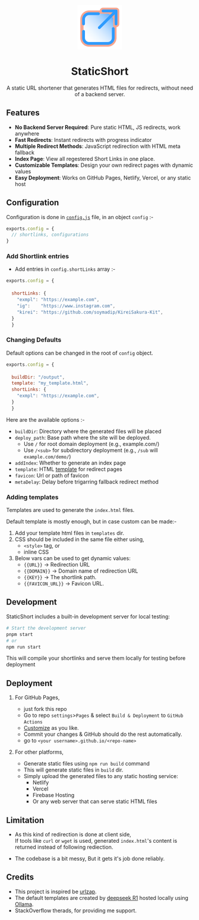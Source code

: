 <div align="center">
  <img 
    src="Assets/icon.png" 
    width=120 
    alt="static-short"
  >
  <h1>StaticShort</h1>
  <p>A static URL shortener that generates HTML files for redirects, without need of a backend server.</p>
</div>

## Features

- **No Backend Server Required**: Pure static HTML, JS redirects, work anywhere
- **Fast Redirects**: Instant redirects with progress indicator
- **Multiple Redirect Methods**: JavaScript redirection with HTML meta fallback
- **Index Page**: View all regestered Short Links in one place.
- **Customizable Templates**: Design your own redirect pages with dynamic values 
- **Easy Deployment**: Works on GitHub Pages, Netlify, Vercel, or any static host


## Configuration

Configuration is done in [`config.js`](./config.js) file, in an object `config` :-

```js
exports.config = {
  // shortlinks, configurations
}
  ```

### Add Shortlink entries

- Add entries in `config.shortLinks` array :-
```js
exports.config = {

  shortLinks: {
    "exmpl": "https://example.com",
    "ig":    "https://www.instagram.com",
    "kirei": "https://github.com/soymadip/KireiSakura-Kit",
  }
  }
  ```

### Changing Defaults

Default options can be changed in the root of `config` object.  

```js
exports.config = {
  
  buildDir: "/output",
  template: "my_template.html",
  shortLinks: {
    "exmpl": "https://example.com",
  }
  }
  ```
Here are the available options :-

- `buildDir`: Directory where the generated files will be placed
- `deploy_path`: Base path where the site will be deployed.
    - Use `/` for root domain deployment (e.g., example.com/)
    - Use `/<sub>` for subdirectory deployment (e.g., `/sub` will `example.com/demo/`)
- `addIndex`: Whether to generate an index page
- `template`: HTML [template](#adding-templates) for redirect pages
- `favicon`: Url or path of favicon
- `metaDelay`: Delay before trigarring fallback redirect method


### Adding templates

Templates are used to generate the `index.html` files. 

Default template is mostly enough, but in case custom can be made:-

1. Add your template html files in `templates` dir.
2. CSS should be included in the same file either using,
   - `<style>` tag, or
   - inline CSS
3. Below vars can be used to get dynamic values:
   - `{{URL}}` -> Redirection URL
   - `{{DOMAIN}}` -> Domain name of redirection URL
   - `{{KEY}}` -> The shortlink path.
   - `{{FAVICON_URL}}` -> Favicon URL.


## Development 

StaticShort includes a built-in development server for local testing:

```bash
# Start the development server
pnpm start
# or
npm run start
```
This will compile your shortlinks and serve them locally for testing before deployment


## Deployment

1. For GitHub Pages, 
    - just fork this repo
    - Go to repo `settings`>`Pages` & select `Build & Deployment` to `GitHub Actions`
    - [Customize](#configuration) as you like.
    - Commit your changes & GitHub should do the rest automatically.
    - go to `<your username>.github.io/<repo-name>`

2. For other platforms, 
    - Generate static files using `npm run build` command
    - This will generate static files in `build` dir.
    - Simply upload the generated files to any static hosting service:
        - Netlify
        - Vercel
        - Firebase Hosting
        - Or any web server that can serve static HTML files


## Limitation

- As this kind of redirection is done at client side,<br>
  If tools like `curl` or `wget` is used, generated `index.html`'s content is returned instead of following rediection.

- The codebase is a bit messy, But it gets it's job done reliably.


## Credits

- This project is inspired be [urlzap](https://github.com/brunoluiz/urlzap).
- The default templates are created by [deepseek R1](https://www.deepseek.com/) hosted locally using [Ollama](https://ollama.com/library/deepseek-r1).
- StackOverflow therads, for providing me support.
